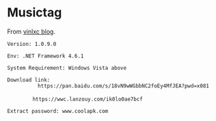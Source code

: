 # Musictag

From [vinlxc blog](https://www.cnblogs.com/vinlxc/p/11347744.html).

```
Version: 1.0.9.0

Env: .NET Framework 4.6.1

System Requirement: Windows Vista above

Download link: 
          https://pan.baidu.com/s/18vN9wWGbbNC2foEy4MfJEA?pwd=x081

　　　　　https://wwc.lanzouy.com/ik0lo0ae7bcf

Extract password: www.coolapk.com
```

